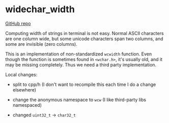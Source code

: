 widechar_width
==============

[GitHub repo](https://github.com/ridiculousfish/widecharwidth)

Computing width of strings in terminal is not easy. Normal ASCII characters are one column wide,
but some unicode characters span two columns, and some are invisible (zero columns).

This is an implementation of non-standardized `wcwidth` function. Even though the function is sometimes
found in `<wchar.h>`, it's usually old, and it may be missing completely. Thus we need a third party
implementation.

Local changes:

* split to cpp/h (I don't want to recompile this each time I do a change elsewhere)

* change the anonymous namespace to `wcw` (I like third-party libs namespaced)

* changed `uint32_t` -> `char32_t`
